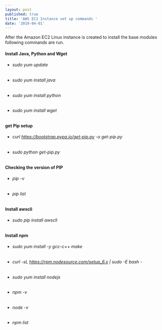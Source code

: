```yaml
---
layout: post
published: true
title: 'AWS EC2 Instance set up commands '
date: '2019-04-01'
---
```


After the Amazon EC2 Linux instance is created to install the base modules following commands are run. 	

#### Install Java, Python and Wget 
	
-  ###### sudo yum update
-  ###### sudo yum install java
-  ###### sudo yum install python
-  ###### sudo yum install wget
	
#### get Pip setup 
-  ###### curl https://bootstrap.pypa.io/get-pip.py -o get-pip.py
-  ###### sudo python get-pip.py

	
#### Checking the version of PIP
- ###### pip -v
- ###### pip list

#### Install awscli
- ###### sudo pip install awscli

#### Install npm
-  ###### sudo yum install -y gcc-c++ make
-  ###### curl -sL https://rpm.nodesource.com/setup_6.x | sudo -E bash -
-  ###### sudo yum install nodejs
-  ###### npm -v
-  ###### node -v
-  ###### npm list

